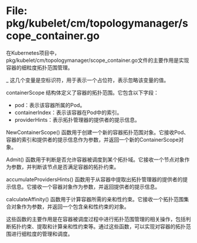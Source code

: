 # File: pkg/kubelet/cm/topologymanager/scope_container.go

在Kubernetes项目中，pkg/kubelet/cm/topologymanager/scope_container.go文件的主要作用是实现容器的细粒度拓扑范围管理。

_ 这几个变量是空标识符，用于表示一个占位符，表示忽略该变量的值。

containerScope 结构体定义了容器的拓扑范围。它包含以下字段：
- pod：表示该容器所属的Pod。
- containerIndex：表示该容器在Pod中的索引。
- providerHints：表示拓扑管理器的提供者的提示信息。

NewContainerScope() 函数用于创建一个新的容器拓扑范围对象。它接收Pod、容器的索引和提供者的提示信息作为参数，并返回一个新的ContainerScope对象。

Admit() 函数用于判断是否允许容器被调度到某个拓扑域。它接收一个节点对象作为参数，并判断该节点是否满足容器的拓扑约束。

accumulateProvidersHints() 函数用于从容器中提取出拓扑管理器的提供者的提示信息。它接收一个容器对象作为参数，并返回提供者的提示信息。

calculateAffinity() 函数用于计算容器所需的亲和性约束。它接收一个拓扑范围集合对象作为参数，并返回一个包含亲和性约束的对象。

这些函数的主要作用是在容器被调度过程中进行拓扑范围管理的相关操作，包括判断拓扑约束、提取和计算亲和性约束等。通过这些函数，可以实现对容器的拓扑范围进行细粒度的管理和调度。

